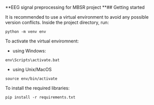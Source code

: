 **EEG signal preprocessing
for MBSR project
**## Getting started 

It is recommended to use a virtual environment to avoid any possible version conflicts. Inside the project directory, run:
```shell
python -m venv env
```
To activate the virtual enviromnent:
- using Windows:
```shell
env\Scripts\activate.bat
```
- using Unix/MacOS 
```
source env/bin/activate
```
To install the required libraries:
```shell
pip install -r requirements.txt
```
